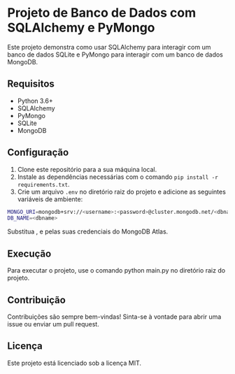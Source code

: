 # Projeto de Banco de Dados com SQLAlchemy e PyMongo

Este projeto demonstra como usar SQLAlchemy para interagir com um banco de dados SQLite e PyMongo para interagir com um banco de dados MongoDB.

## Requisitos

- Python 3.6+
- SQLAlchemy
- PyMongo
- SQLite
- MongoDB

## Configuração

1. Clone este repositório para a sua máquina local.
2. Instale as dependências necessárias com o comando `pip install -r requirements.txt`.
3. Crie um arquivo `.env` no diretório raiz do projeto e adicione as seguintes variáveis de ambiente:

```bash
MONGO_URI=mongodb+srv://<username>:<password>@cluster.mongodb.net/<dbname>?retryWrites=true&w=majority
DB_NAME=<dbname>
```

Substitua <username>, <password> e <dbname> pelas suas credenciais do MongoDB Atlas.

## Execução
Para executar o projeto, use o comando python main.py no diretório raiz do projeto.

## Contribuição
Contribuições são sempre bem-vindas! Sinta-se à vontade para abrir uma issue ou enviar um pull request.

## Licença
Este projeto está licenciado sob a licença MIT.

